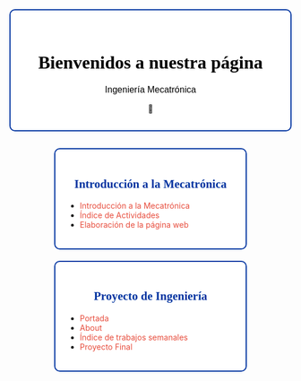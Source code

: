 <!-- Encabezado principal con fondo blanco y contorno azul -->
<div style="text-align:center; padding:30px; background:white; border:2px solid #0033A0; border-radius:10px; margin-bottom:30px;">
  <h1 style="font-family:Georgia; font-size:32px; font-weight:900; color:#000;">Bienvenidos a nuestra página</h1>
  <p style="font-family:Verdana, sans-serif; font-size:16px; margin-top:5px; color:#000;">Ingeniería Mecatrónica</p>
  🤖
</div>

<!-- Contenedor de tarjetas simplificado con solo contorno azul -->
<div style="display:flex; flex-wrap:wrap; justify-content:center; gap:20px;">

  <!-- Tarjeta 1: Introducción a la Mecatrónica -->
  <div style="border:2px solid #0033A0; border-radius:10px; padding:20px; width:300px; background:white;">
    <h2 style="color:#0033A0; font-family:Georgia; text-align:center;"> Introducción a la Mecatrónica</h2>
    <ul>
      <li> <a href="https://adrian-623.github.io/PortafolioA/Ing_Mecatronica/Introducci%C3%B3n_a_la_mecatr%C3%B3nica/Introduccion_a_la_Mecatroncia/" style="color:#E74C3C; text-decoration:none;">Introducción a la Mecatrónica</a></li>
      <li> <a href="https://adrian-623.github.io/PortafolioA/Ing_Mecatronica/Introducci%C3%B3n_a_la_mecatr%C3%B3nica/Actividades/1%20Indice/" style="color:#E74C3C; text-decoration:none;">Índice de Actividades</a></li>
      <li> <a href="https://adrian-623.github.io/PortafolioA/Ing_Mecatronica/Introducci%C3%B3n_a_la_mecatr%C3%B3nica/Elaboraci%C3%B3n_de_la_p%C3%A1gina_web/" style="color:#E74C3C; text-decoration:none;">Elaboración de la  página web</a></li>
    </ul>
  </div>

  <!-- Tarjeta 2: Proyecto de Ingeniería -->
  <div style="border:2px solid #0033A0; border-radius:10px; padding:20px; width:300px; background:white;">
    <h2 style="color:#0033A0; font-family:Georgia; text-align:center;">Proyecto de Ingeniería</h2>
    <ul>
    <li> <a href="https://adrian-623.github.io/PortafolioA/Ing_Mecatronica/Proyecto%20de%20Ingenieria/01%20Portada/" style="color:#E74C3C; text-decoration:none;">Portada</a></li>
      <li> <a href="https://adrian-623.github.io/PortafolioA/Ing_Mecatronica/Proyecto%20de%20Ingenieria/03%20About/" style="color:#E74C3C; text-decoration:none;">About</a></li>
      <li> <a href="https://adrian-623.github.io/PortafolioA/Ing_Mecatronica/Proyecto%20de%20Ingenieria/Indice%20Trabajos%20Semanales/" style="color:#E74C3C; text-decoration:none;">Índice de trabajos semanales</a></li>
      <li> <a href="https://adrian-623.github.io/PortafolioA/Ing_Mecatronica/Proyecto%20de%20Ingenieria/Proyecto%20FInal/" style="color:#E74C3C; text-decoration:none;">Proyecto Final</a></li>
    </ul>
  </div>

